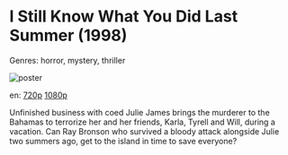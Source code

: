 # I Still Know What You Did Last Summer (1998)

Genres: horror, mystery, thriller

![poster](http://image.tmdb.org/t/p/w500/j4s1TK90tZWZj7lQ84UDJXHI9Kh.jpg)

en:
  [720p](magnet:?xt=urn:btih:A5A6065ADC91CD494C01C493D93817ADBDC35769&tr=udp://glotorrents.pw:6969/announce&tr=udp://tracker.opentrackr.org:1337/announce&tr=udp://torrent.gresille.org:80/announce&tr=udp://tracker.openbittorrent.com:80&tr=udp://tracker.coppersurfer.tk:6969&tr=udp://tracker.leechers-paradise.org:6969&tr=udp://p4p.arenabg.ch:1337&tr=udp://tracker.internetwarriors.net:1337)
  [1080p](magnet:?xt=urn:btih:FA7E18C16FC8CAE1C305FE19D2862AE851EE9858&tr=udp://glotorrents.pw:6969/announce&tr=udp://tracker.opentrackr.org:1337/announce&tr=udp://torrent.gresille.org:80/announce&tr=udp://tracker.openbittorrent.com:80&tr=udp://tracker.coppersurfer.tk:6969&tr=udp://tracker.leechers-paradise.org:6969&tr=udp://p4p.arenabg.ch:1337&tr=udp://tracker.internetwarriors.net:1337)
  


Unfinished business with coed Julie James brings the murderer to the Bahamas to terrorize her and her friends, Karla, Tyrell and Will, during a vacation. Can Ray Bronson who survived a bloody attack alongside Julie two summers ago, get to the island in time to save everyone?